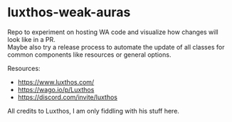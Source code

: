 # luxthos-weak-auras

Repo to experiment on hosting WA code and visualize how changes will look like in a PR.  
Maybe also try a release process to automate the update of all classes for common components like resources or general options.

Resources:
- https://www.luxthos.com/
- https://wago.io/p/Luxthos
- https://discord.com/invite/luxthos

All credits to Luxthos, I am only fiddling with his stuff here.
